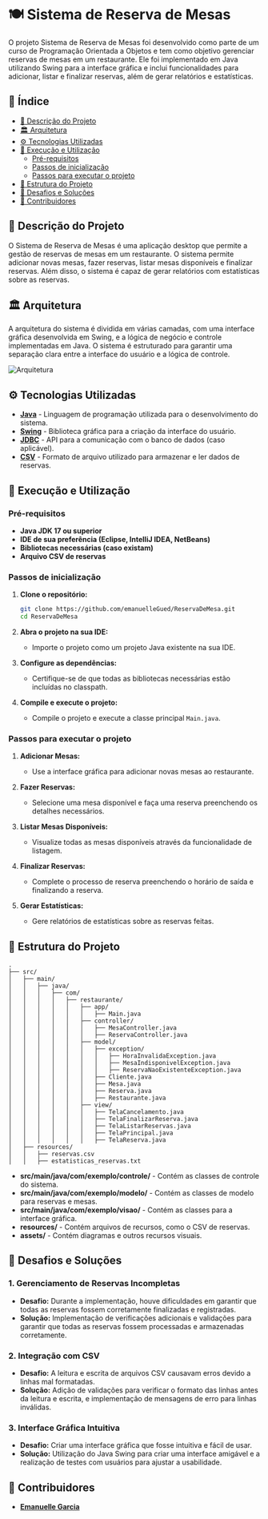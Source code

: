 # 🍽️ Sistema de Reserva de Mesas

O projeto Sistema de Reserva de Mesas foi desenvolvido como parte de um curso de Programação Orientada a Objetos e tem como objetivo gerenciar reservas de mesas em um restaurante. Ele foi implementado em Java utilizando Swing para a interface gráfica e inclui funcionalidades para adicionar, listar e finalizar reservas, além de gerar relatórios e estatísticas.

## 📖 Índice

- [📝 Descrição do Projeto](#-descrição-do-projeto)
- [🏛️ Arquitetura](#️-arquitetura)
- [⚙️ Tecnologias Utilizadas](#️-tecnologias-utilizadas)
- [🚀 Execução e Utilização](#-execução-e-utilização)
    - [Pré-requisitos](#pré-requisitos)
    - [Passos de inicialização](#passos-de-inicialização)
    - [Passos para executar o projeto](#passos-para-executar-o-projeto)
- [🧱 Estrutura do Projeto](#-estrutura-do-projeto)
- [🚧 Desafios e Soluções](#-desafios-e-soluções)
- [👥 Contribuidores](#-contribuidores)

## 📝 Descrição do Projeto

O Sistema de Reserva de Mesas é uma aplicação desktop que permite a gestão de reservas de mesas em um restaurante. O sistema permite adicionar novas mesas, fazer reservas, listar mesas disponíveis e finalizar reservas. Além disso, o sistema é capaz de gerar relatórios com estatísticas sobre as reservas.

## 🏛️ Arquitetura

A arquitetura do sistema é dividida em várias camadas, com uma interface gráfica desenvolvida em Swing, e a lógica de negócio e controle implementadas em Java. O sistema é estruturado para garantir uma separação clara entre a interface do usuário e a lógica de controle.

![Arquitetura](./assets/arquitetura.png)

## ⚙️ Tecnologias Utilizadas

- **[Java](https://www.java.com/)** - Linguagem de programação utilizada para o desenvolvimento do sistema.
- **[Swing](https://docs.oracle.com/javase/tutorial/uiswing/)** - Biblioteca gráfica para a criação da interface do usuário.
- **[JDBC](https://docs.oracle.com/javase/8/docs/technotes/guides/jdbc/)** - API para a comunicação com o banco de dados (caso aplicável).
- **[CSV](https://en.wikipedia.org/wiki/Comma-separated_values)** - Formato de arquivo utilizado para armazenar e ler dados de reservas.

## 🚀 Execução e Utilização

### Pré-requisitos

- **Java JDK 17 ou superior**
- **IDE de sua preferência (Eclipse, IntelliJ IDEA, NetBeans)**
- **Bibliotecas necessárias (caso existam)**
- **Arquivo CSV de reservas**

### Passos de inicialização

1. **Clone o repositório:**

   ```bash
   git clone https://github.com/emanuelleGued/ReservaDeMesa.git
   cd ReservaDeMesa
   ```

2. **Abra o projeto na sua IDE:**

    - Importe o projeto como um projeto Java existente na sua IDE.

3. **Configure as dependências:**

    - Certifique-se de que todas as bibliotecas necessárias estão incluídas no classpath.

4. **Compile e execute o projeto:**

    - Compile o projeto e execute a classe principal `Main.java`.

### Passos para executar o projeto

1. **Adicionar Mesas:**

    - Use a interface gráfica para adicionar novas mesas ao restaurante.

2. **Fazer Reservas:**

    - Selecione uma mesa disponível e faça uma reserva preenchendo os detalhes necessários.

3. **Listar Mesas Disponíveis:**

    - Visualize todas as mesas disponíveis através da funcionalidade de listagem.

4. **Finalizar Reservas:**

    - Complete o processo de reserva preenchendo o horário de saída e finalizando a reserva.

5. **Gerar Estatísticas:**

    - Gere relatórios de estatísticas sobre as reservas feitas.

## 🧱 Estrutura do Projeto

```plaintext
.
├── src/
│   ├── main/
│   │   ├── java/
│   │   │   ├── com/
│   │   │   │   ├── restaurante/
│   │   │   │   │   ├── app/
│   │   │   │   │   │   ├── Main.java
│   │   │   │   │   ├── controller/
│   │   │   │   │   │   ├── MesaController.java
│   │   │   │   │   │   ├── ReservaController.java
│   │   │   │   │   ├── model/
│   │   │   │   │   │   ├── exception/
│   │   │   │   │   │   │   ├── HoraInvalidaException.java 
│   │   │   │   │   │   │   ├── MesaIndisponivelException.java   
│   │   │   │   │   │   │   ├── ReservaNaoExistenteException.java
│   │   │   │   │   │   ├── Cliente.java
│   │   │   │   │   │   ├── Mesa.java     
│   │   │   │   │   │   ├── Reserva.java
│   │   │   │   │   │   ├── Restaurante.java
│   │   │   │   │   ├── view/
│   │   │   │   │   │   ├── TelaCancelamento.java
│   │   │   │   │   │   ├── TelaFinalizarReserva.java
│   │   │   │   │   │   ├── TelaListarReservas.java
│   │   │   │   │   │   ├── TelaPrincipal.java
│   │   │   │   │   │   ├── TelaReserva.java
│   ├── resources/
│   │   ├── reservas.csv
│   │   ├── estatisticas_reservas.txt

```

- **src/main/java/com/exemplo/controle/** - Contém as classes de controle do sistema.
- **src/main/java/com/exemplo/modelo/** - Contém as classes de modelo para reservas e mesas.
- **src/main/java/com/exemplo/visao/** - Contém as classes para a interface gráfica.
- **resources/** - Contém arquivos de recursos, como o CSV de reservas.
- **assets/** - Contém diagramas e outros recursos visuais.

## 🚧 Desafios e Soluções

### 1. Gerenciamento de Reservas Incompletas
- **Desafio:** Durante a implementação, houve dificuldades em garantir que todas as reservas fossem corretamente finalizadas e registradas.
- **Solução:** Implementação de verificações adicionais e validações para garantir que todas as reservas fossem processadas e armazenadas corretamente.

### 2. Integração com CSV
- **Desafio:** A leitura e escrita de arquivos CSV causavam erros devido a linhas mal formatadas.
- **Solução:** Adição de validações para verificar o formato das linhas antes da leitura e escrita, e implementação de mensagens de erro para linhas inválidas.

### 3. Interface Gráfica Intuitiva
- **Desafio:** Criar uma interface gráfica que fosse intuitiva e fácil de usar.
- **Solução:** Utilização do Java Swing para criar uma interface amigável e a realização de testes com usuários para ajustar a usabilidade.

## 👥 Contribuidores

- **[Emanuelle Garcia](https://github.com/emanuelleGued)**

